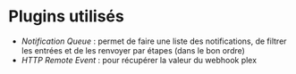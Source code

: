 # Plugins utilisés
- *Notification Queue* : permet de faire une liste des notifications, de filtrer les entrées et de les renvoyer par étapes (dans le bon ordre)
- *HTTP Remote Event* : pour récupérer la valeur du webhook plex
